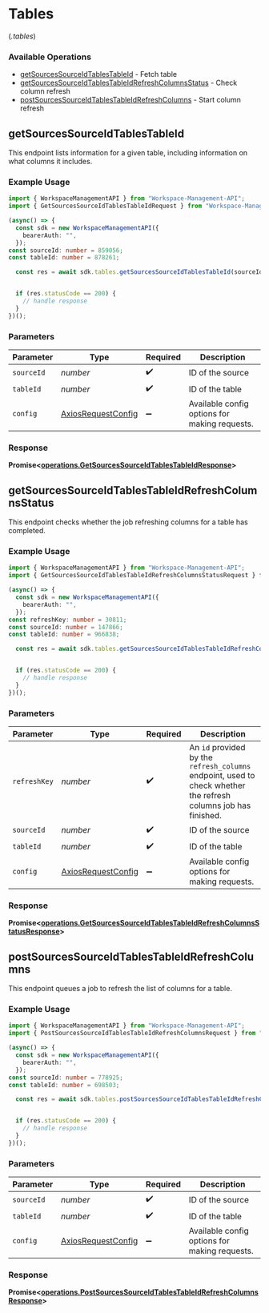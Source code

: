 # Tables
(*.tables*)

### Available Operations

* [getSourcesSourceIdTablesTableId](#getsourcessourceidtablestableid) - Fetch table
* [getSourcesSourceIdTablesTableIdRefreshColumnsStatus](#getsourcessourceidtablestableidrefreshcolumnsstatus) - Check column refresh
* [postSourcesSourceIdTablesTableIdRefreshColumns](#postsourcessourceidtablestableidrefreshcolumns) - Start column refresh

## getSourcesSourceIdTablesTableId

This endpoint lists information for a given table, including information on what columns it includes.

### Example Usage

```typescript
import { WorkspaceManagementAPI } from "Workspace-Management-API";
import { GetSourcesSourceIdTablesTableIdRequest } from "Workspace-Management-API/dist/models/operations";

(async() => {
  const sdk = new WorkspaceManagementAPI({
    bearerAuth: "",
  });
const sourceId: number = 859056;
const tableId: number = 878261;

  const res = await sdk.tables.getSourcesSourceIdTablesTableId(sourceId, tableId);


  if (res.statusCode == 200) {
    // handle response
  }
})();
```

### Parameters

| Parameter                                                    | Type                                                         | Required                                                     | Description                                                  |
| ------------------------------------------------------------ | ------------------------------------------------------------ | ------------------------------------------------------------ | ------------------------------------------------------------ |
| `sourceId`                                                   | *number*                                                     | :heavy_check_mark:                                           | ID of the source                                             |
| `tableId`                                                    | *number*                                                     | :heavy_check_mark:                                           | ID of the table                                              |
| `config`                                                     | [AxiosRequestConfig](https://axios-http.com/docs/req_config) | :heavy_minus_sign:                                           | Available config options for making requests.                |


### Response

**Promise<[operations.GetSourcesSourceIdTablesTableIdResponse](../../models/operations/getsourcessourceidtablestableidresponse.md)>**


## getSourcesSourceIdTablesTableIdRefreshColumnsStatus

This endpoint checks whether the job refreshing columns for a table has completed.

### Example Usage

```typescript
import { WorkspaceManagementAPI } from "Workspace-Management-API";
import { GetSourcesSourceIdTablesTableIdRefreshColumnsStatusRequest } from "Workspace-Management-API/dist/models/operations";

(async() => {
  const sdk = new WorkspaceManagementAPI({
    bearerAuth: "",
  });
const refreshKey: number = 30811;
const sourceId: number = 147866;
const tableId: number = 966838;

  const res = await sdk.tables.getSourcesSourceIdTablesTableIdRefreshColumnsStatus(refreshKey, sourceId, tableId);


  if (res.statusCode == 200) {
    // handle response
  }
})();
```

### Parameters

| Parameter                                                                                                       | Type                                                                                                            | Required                                                                                                        | Description                                                                                                     |
| --------------------------------------------------------------------------------------------------------------- | --------------------------------------------------------------------------------------------------------------- | --------------------------------------------------------------------------------------------------------------- | --------------------------------------------------------------------------------------------------------------- |
| `refreshKey`                                                                                                    | *number*                                                                                                        | :heavy_check_mark:                                                                                              | An `id` provided by the `refresh_columns` endpoint, used to check whether the refresh columns job has finished. |
| `sourceId`                                                                                                      | *number*                                                                                                        | :heavy_check_mark:                                                                                              | ID of the source                                                                                                |
| `tableId`                                                                                                       | *number*                                                                                                        | :heavy_check_mark:                                                                                              | ID of the table                                                                                                 |
| `config`                                                                                                        | [AxiosRequestConfig](https://axios-http.com/docs/req_config)                                                    | :heavy_minus_sign:                                                                                              | Available config options for making requests.                                                                   |


### Response

**Promise<[operations.GetSourcesSourceIdTablesTableIdRefreshColumnsStatusResponse](../../models/operations/getsourcessourceidtablestableidrefreshcolumnsstatusresponse.md)>**


## postSourcesSourceIdTablesTableIdRefreshColumns

This endpoint queues a job to refresh the list of columns for a table.

### Example Usage

```typescript
import { WorkspaceManagementAPI } from "Workspace-Management-API";
import { PostSourcesSourceIdTablesTableIdRefreshColumnsRequest } from "Workspace-Management-API/dist/models/operations";

(async() => {
  const sdk = new WorkspaceManagementAPI({
    bearerAuth: "",
  });
const sourceId: number = 778925;
const tableId: number = 698503;

  const res = await sdk.tables.postSourcesSourceIdTablesTableIdRefreshColumns(sourceId, tableId);


  if (res.statusCode == 200) {
    // handle response
  }
})();
```

### Parameters

| Parameter                                                    | Type                                                         | Required                                                     | Description                                                  |
| ------------------------------------------------------------ | ------------------------------------------------------------ | ------------------------------------------------------------ | ------------------------------------------------------------ |
| `sourceId`                                                   | *number*                                                     | :heavy_check_mark:                                           | ID of the source                                             |
| `tableId`                                                    | *number*                                                     | :heavy_check_mark:                                           | ID of the table                                              |
| `config`                                                     | [AxiosRequestConfig](https://axios-http.com/docs/req_config) | :heavy_minus_sign:                                           | Available config options for making requests.                |


### Response

**Promise<[operations.PostSourcesSourceIdTablesTableIdRefreshColumnsResponse](../../models/operations/postsourcessourceidtablestableidrefreshcolumnsresponse.md)>**

